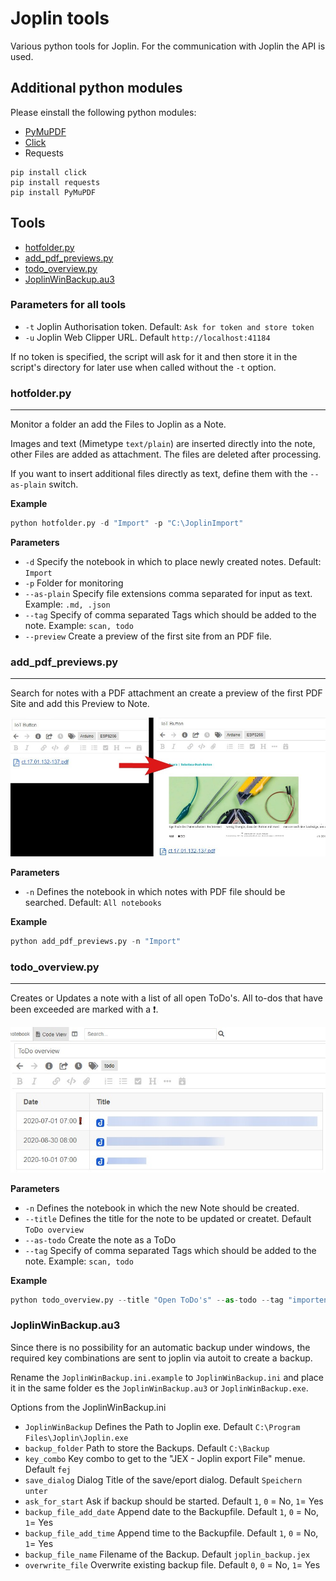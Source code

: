 # Joplin tools

Various python tools for Joplin.
For the communication with Joplin the API is used.

## Additional python modules

Please einstall the following python modules:

- [PyMuPDF](https://github.com/pymupdf/PyMuPDF)
- [Click](https://click.palletsprojects.com)
- Requests

```console
pip install click
pip install requests
pip install PyMuPDF
```

## Tools

- [hotfolder.py](#hotfolderpy)
- [add_pdf_previews.py](#add_pdf_previewspy)
- [todo_overview.py](#todo_overviewpy)
- [JoplinWinBackup.au3](#JoplinWinBackupau3)

### Parameters for all tools

- `-t` Joplin Authorisation token. Default: `Ask for token and store token`
- `-u` Joplin Web Clipper URL. Default `http://localhost:41184`

If no token is specified, the script will ask for it and then store it in the script's directory for later use when called without the `-t` option.

### hotfolder.py

---

Monitor a folder an add the Files to Joplin as a Note.

Images and text (Mimetype `text/plain`) are inserted directly into the note, other Files are added as attachment. The files are deleted after processing.

If you want to insert additional files directly as text, define them with the `--as-plain` switch.

**Example**

```python
python hotfolder.py -d "Import" -p "C:\JoplinImport"
```

**Parameters**

- `-d` Specify the notebook in which to place newly created notes. Default: `Import`
- `-p` Folder for monitoring
- `--as-plain` Specify file extensions comma separated for input as text. Example: `.md, .json`
- `--tag` Specify of comma separated Tags which should be added to the note. Example: `scan, todo`
- `--preview` Create a preview of the first site from an PDF file.

### add_pdf_previews.py

---

Search for notes with a PDF attachment an create a preview of the first PDF Site and add this Preview to Note.

<img src="img/pdf_preview.jpg">

**Parameters**

- `-n` Defines the notebook in which notes with PDF file should be searched. Default: `All notebooks`

**Example**

```python
python add_pdf_previews.py -n "Import"
```

### todo_overview.py

---

Creates or Updates a note with a list of all open ToDo's. All to-dos that have been exceeded are marked with a ❗.

<img src="img/todo_overview.jpg">

**Parameters**

- `-n` Defines the notebook in which the new Note should be created.
- `--title` Defines the title for the note to be updated or createt. Default `ToDo overview`
- `--as-todo` Create the note as a ToDo
- `--tag` Specify of comma separated Tags which should be added to the note. Example: `scan, todo`

**Example**

```python
python todo_overview.py --title "Open ToDo's" --as-todo --tag "importend"
```

### JoplinWinBackup.au3

Since there is no possibility for an automatic backup under windows, the required key combinations are sent to joplin via autoit to create a backup.

Rename the `JoplinWinBackup.ini.example` to `JoplinWinBackup.ini` and place it in the same folder es the `JoplinWinBackup.au3` or `JoplinWinBackup.exe`.

Options from the JoplinWinBackup.ini

- `JoplinWinBackup` Defines the Path to Joplin exe. Default `C:\Program Files\Joplin\Joplin.exe`
- `backup_folder` Path to store the Backups. Default `C:\Backup`
- `key_combo` Key combo to get to the "JEX - Joplin export File" menue. Default `fej`
- `save_dialog` Dialog Title of the save/eport dialog. Default `Speichern unter`
- `ask_for_start` Ask if backup should be started. Default `1`, `0` = No, `1`= Yes
- `backup_file_add_date` Append date to the Backupfile. Default `1`, `0` = No, `1`= Yes
- `backup_file_add_time` Append time to the Backupfile. Default `1`, `0` = No, `1`= Yes
- `backup_file_name` Filename of the Backup. Default `joplin_backup.jex`
- `overwrite_file` Overwrite existing backup file. Default `0`, `0` = No, `1`= Yes
